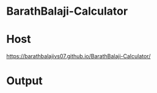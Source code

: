 # BarathBalaji-Calculator
# Host
https://barathbalajivs07.github.io/BarathBalaji-Calculator/
# Output
